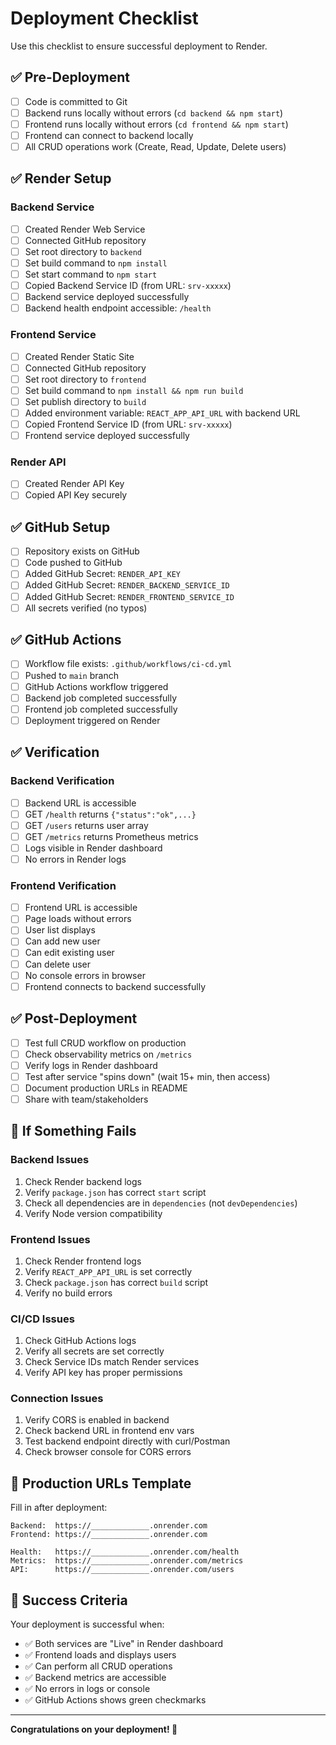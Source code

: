 # Deployment Checklist

Use this checklist to ensure successful deployment to Render.

## ✅ Pre-Deployment

- [ ] Code is committed to Git
- [ ] Backend runs locally without errors (`cd backend && npm start`)
- [ ] Frontend runs locally without errors (`cd frontend && npm start`)
- [ ] Frontend can connect to backend locally
- [ ] All CRUD operations work (Create, Read, Update, Delete users)

## ✅ Render Setup

### Backend Service
- [ ] Created Render Web Service
- [ ] Connected GitHub repository
- [ ] Set root directory to `backend`
- [ ] Set build command to `npm install`
- [ ] Set start command to `npm start`
- [ ] Copied Backend Service ID (from URL: `srv-xxxxx`)
- [ ] Backend service deployed successfully
- [ ] Backend health endpoint accessible: `/health`

### Frontend Service
- [ ] Created Render Static Site
- [ ] Connected GitHub repository
- [ ] Set root directory to `frontend`
- [ ] Set build command to `npm install && npm run build`
- [ ] Set publish directory to `build`
- [ ] Added environment variable: `REACT_APP_API_URL` with backend URL
- [ ] Copied Frontend Service ID (from URL: `srv-xxxxx`)
- [ ] Frontend service deployed successfully

### Render API
- [ ] Created Render API Key
- [ ] Copied API Key securely

## ✅ GitHub Setup

- [ ] Repository exists on GitHub
- [ ] Code pushed to GitHub
- [ ] Added GitHub Secret: `RENDER_API_KEY`
- [ ] Added GitHub Secret: `RENDER_BACKEND_SERVICE_ID`
- [ ] Added GitHub Secret: `RENDER_FRONTEND_SERVICE_ID`
- [ ] All secrets verified (no typos)

## ✅ GitHub Actions

- [ ] Workflow file exists: `.github/workflows/ci-cd.yml`
- [ ] Pushed to `main` branch
- [ ] GitHub Actions workflow triggered
- [ ] Backend job completed successfully
- [ ] Frontend job completed successfully
- [ ] Deployment triggered on Render

## ✅ Verification

### Backend Verification
- [ ] Backend URL is accessible
- [ ] GET `/health` returns `{"status":"ok",...}`
- [ ] GET `/users` returns user array
- [ ] GET `/metrics` returns Prometheus metrics
- [ ] Logs visible in Render dashboard
- [ ] No errors in Render logs

### Frontend Verification
- [ ] Frontend URL is accessible
- [ ] Page loads without errors
- [ ] User list displays
- [ ] Can add new user
- [ ] Can edit existing user
- [ ] Can delete user
- [ ] No console errors in browser
- [ ] Frontend connects to backend successfully

## ✅ Post-Deployment

- [ ] Test full CRUD workflow on production
- [ ] Check observability metrics on `/metrics`
- [ ] Verify logs in Render dashboard
- [ ] Test after service "spins down" (wait 15+ min, then access)
- [ ] Document production URLs in README
- [ ] Share with team/stakeholders

## 🐛 If Something Fails

### Backend Issues
1. Check Render backend logs
2. Verify `package.json` has correct `start` script
3. Check all dependencies are in `dependencies` (not `devDependencies`)
4. Verify Node version compatibility

### Frontend Issues
1. Check Render frontend logs
2. Verify `REACT_APP_API_URL` is set correctly
3. Check `package.json` has correct `build` script
4. Verify no build errors

### CI/CD Issues
1. Check GitHub Actions logs
2. Verify all secrets are set correctly
3. Check Service IDs match Render services
4. Verify API key has proper permissions

### Connection Issues
1. Verify CORS is enabled in backend
2. Check backend URL in frontend env vars
3. Test backend endpoint directly with curl/Postman
4. Check browser console for CORS errors

## 📝 Production URLs Template

Fill in after deployment:

```
Backend:  https://_____________.onrender.com
Frontend: https://_____________.onrender.com

Health:   https://_____________.onrender.com/health
Metrics:  https://_____________.onrender.com/metrics
API:      https://_____________.onrender.com/users
```

## 🎉 Success Criteria

Your deployment is successful when:
- ✅ Both services are "Live" in Render dashboard
- ✅ Frontend loads and displays users
- ✅ Can perform all CRUD operations
- ✅ Backend metrics are accessible
- ✅ No errors in logs or console
- ✅ GitHub Actions shows green checkmarks

---

**Congratulations on your deployment! 🚀**
